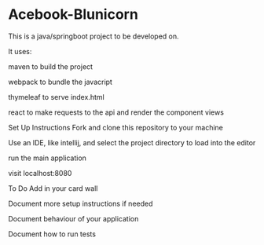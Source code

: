 # Acebook-Blunicorn

This is a java/springboot project to be developed on.

It uses:

maven to build the project

webpack to bundle the javacript

thymeleaf to serve index.html

react to make requests to the api and render the component views

Set Up Instructions
Fork and clone this repository to your machine

Use an IDE, like intellij, and select the project directory to load into the editor

run the main application

visit localhost:8080

To Do
Add in your card wall

Document more setup instructions if needed

Document behaviour of your application

Document how to run tests
